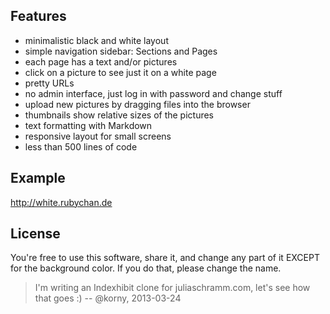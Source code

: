 ## Features

- minimalistic black and white layout
- simple navigation sidebar: Sections and Pages
- each page has a text and/or pictures
- click on a picture to see just it on a white page
- pretty URLs
- no admin interface, just log in with password and change stuff
- upload new pictures by dragging files into the browser
- thumbnails show relative sizes of the pictures
- text formatting with Markdown
- responsive layout for small screens
- less than 500 lines of code

## Example

<http://white.rubychan.de>

## License

You're free to use this software, share it, and change any part of it EXCEPT for the background color.
If you do that, please change the name.

> I'm writing an Indexhibit clone for juliaschramm.com, let's see how that goes :)
-- @korny, 2013-03-24
